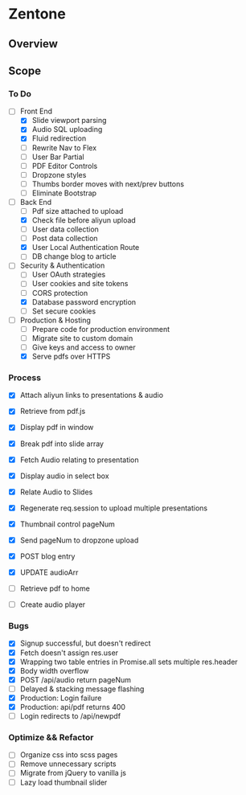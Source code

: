 # Zentone

## Overview

## Scope

### To Do
- [ ] Front End
  - [x] Slide viewport parsing
  - [x] Audio SQL uploading
  - [x] Fluid redirection
  - [ ] Rewrite Nav to Flex
  - [ ] User Bar Partial
  - [ ] PDF Editor Controls
  - [ ] Dropzone styles
  - [ ] Thumbs border moves with next/prev buttons
  - [ ] Eliminate Bootstrap

- [ ] Back End
  - [ ] Pdf size attached to upload
  - [x] Check file before aliyun upload
  - [ ] User data collection
  - [ ] Post data collection
  - [x] User Local Authentication Route
  - [ ] DB change blog to article

- [ ] Security & Authentication
  - [ ] User OAuth strategies
  - [ ] User cookies and site tokens
  - [ ] CORS protection
  - [x] Database password encryption
  - [ ] Set secure cookies

- [ ] Production & Hosting
  - [ ] Prepare code for production environment 
  - [ ] Migrate site to custom domain
  - [ ] Give keys and access to owner
  - [x] Serve pdfs over HTTPS

### Process
- [x] Attach aliyun links to presentations & audio
- [X] Retrieve from pdf.js
- [x] Display pdf in window
- [x] Break pdf into slide array
- [x] Fetch Audio relating to presentation
- [x] Display audio in select box
- [x] Relate Audio to Slides
- [x] Regenerate req.session to upload multiple presentations
- [x] Thumbnail control pageNum
- [x] Send pageNum to dropzone upload
- [x] POST blog entry
- [x] UPDATE audioArr
- [ ] Retrieve pdf to home
- [ ] Create audio player


### Bugs
- [x] Signup successful, but doesn't redirect
- [x] Fetch doesn't assign res.user
- [x] Wrapping two table entries in Promise.all sets multiple res.header
- [x] Body width overflow
- [x] POST /api/audio return pageNum
- [ ] Delayed & stacking message flashing
- [x] Production: Login failure
- [x] Production: api/pdf returns 400
- [ ] Login redirects to /api/newpdf

### Optimize && Refactor
- [ ] Organize css into scss pages
- [ ] Remove unnecessary scripts
- [ ] Migrate from jQuery to vanilla js
- [ ] Lazy load thumbnail slider
